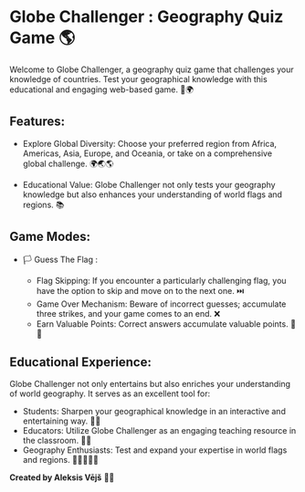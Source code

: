 # Globe Challenger : Geography Quiz Game 🌎

Welcome to Globe Challenger, a geography quiz game that challenges your knowledge of countries. Test your geographical knowledge with this educational and engaging web-based game. 🧠🌍

## Features:

- Explore Global Diversity: Choose your preferred region from Africa, Americas, Asia, Europe, and Oceania, or take on a comprehensive global challenge. 🌍🌏🌎

- Educational Value: Globe Challenger not only tests your geography knowledge but also enhances your understanding of world flags and regions. 📚
  
## Game Modes:
- 🏳️ Guess The Flag : 
  
  - Flag Skipping: If you encounter a particularly challenging flag, you have the option to skip and move on to the next one. ⏭️
  - Game Over Mechanism: Beware of incorrect guesses; accumulate three strikes, and your game comes to an end. ❌
  - Earn Valuable Points: Correct answers accumulate valuable points. 🎯💯

## Educational Experience:
Globe Challenger not only entertains but also enriches your understanding of world geography. It serves as an excellent tool for:

- Students: Sharpen your geographical knowledge in an interactive and entertaining way. 👨‍🎓
- Educators: Utilize Globe Challenger as an engaging teaching resource in the classroom. 👩‍🏫
- Geography Enthusiasts: Test and expand your expertise in world flags and regions. 👩🏻‍🤝‍🧑🏻

**Created by Aleksis Vējš** 👨‍💻


